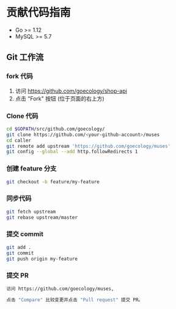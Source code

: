 # 贡献代码指南

- Go >= 1.12
- MySQL >= 5.7

## Git 工作流

### fork 代码

1. 访问 https://github.com/goecology/shop-api
2. 点击 "Fork" 按钮 (位于页面的右上方)

### Clone 代码

```bash
cd $GOPATH/src/github.com/goecology/
git clone https://github.com/<your-github-account>/muses
cd caller
git remote add upstream 'https://github.com/goecology/muses'
git config --global --add http.followRedirects 1
```

### 创建 feature 分支

```bash
git checkout -b feature/my-feature 
```

### 同步代码

```bash
git fetch upstream
git rebase upstream/master
```

### 提交 commit

```bash
git add .
git commit
git push origin my-feature
```
### 提交 PR

```bash
访问 https://github.com/goecology/muses, 

点击 "Compare" 比较变更并点击 "Pull request" 提交 PR。
```
